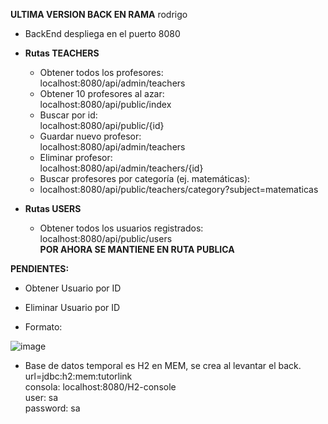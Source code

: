 **ULTIMA VERSION BACK EN RAMA** rodrigo

- BackEnd despliega en el puerto 8080  
 

- **Rutas TEACHERS** 
  - Obtener todos los profesores:   
  localhost:8080/api/admin/teachers
  - Obtener 10 profesores al azar:  
  localhost:8080/api/public/index
  - Buscar por id:  
  localhost:8080/api/public/{id}
  - Guardar nuevo profesor:  
  localhost:8080/api/admin/teachers
  - Eliminar profesor:  
  localhost:8080/api/admin/teachers/{id}
  - Buscar profesores por categoría (ej. matemáticas):    
  - localhost:8080/api/public/teachers/category?subject=matematicas
- **Rutas USERS**  
 
  - Obtener todos los usuarios registrados:  
  localhost:8080/api/public/users  
    **POR AHORA SE MANTIENE EN RUTA PUBLICA**
  
**PENDIENTES:**
- Obtener Usuario por ID
- Eliminar Usuario por ID
 
- Formato:  

![image](https://github.com/manuelherreram/tutor-link-back/assets/97056237/1b5c1927-5256-4ef8-a9e3-f0b52c33459a)

- Base de datos temporal es H2 en MEM, se crea al levantar el back.
  url=jdbc:h2:mem:tutorlink  
  consola: localhost:8080/H2-console  
      user: sa  
      password: sa